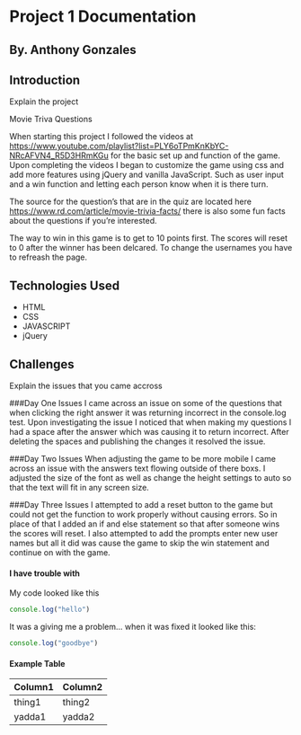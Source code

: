 # Project 1 Documentation 
## By. Anthony Gonzales

## Introduction 
Explain the project 

Movie Triva Questions 

When starting this project I followed the videos at https://www.youtube.com/playlist?list=PLY6oTPmKnKbYC-NRcAFVN4_R5D3HRmKGu for the basic set up and function of the game. Upon completing the videos I began to customize the game using css and add more features using jQuery and vanilla JavaScript. Such as user input and a win function and letting each person know when it is there turn. 

The source for the question’s that are in the quiz are located here https://www.rd.com/article/movie-trivia-facts/  there is also some fun facts about the questions if you’re interested.

The way to win in this game is to get to 10 points first. The scores will reset to 0 after the winner has been delcared. To change the usernames you have to refreash the page.

## Technologies Used 
- HTML
- CSS 
- JAVASCRIPT
- jQuery

## Challenges 
Explain the issues that you came accross 

###Day One Issues 
I came across an issue on some of the questions that when clicking the right answer it was returning incorrect in the console.log test. Upon investigating the issue I noticed that when making my questions I had a space after the answer which was causing it to return incorrect. After deleting the spaces and publishing the changes it resolved the issue. 

###Day Two Issues 
When adjusting the game to be more mobile I came across an issue with the answers text flowing outside of there boxs. I adjusted the size of the font as well as change the height settings to auto so that the text will fit in any screen size.

###Day Three Issues 
I attempted to add a reset button to the game but could not get the function to work properly without causing errors. So in place of that I added an if and else statement so that after someone wins the scores will reset. I also attempted to add the prompts enter new user names but all it did was cause the game to skip the win statement and continue on with the game. 

#### I have trouble with 

My code looked like this

```js
console.log("hello")
```

It was a giving me a problem... when it was fixed it looked like this:

```js
console.log("goodbye")
````

#### Example Table 

| Column1 | Column2 |
|---------|---------|
| thing1 | thing2 |
| yadda1 | yadda2 |